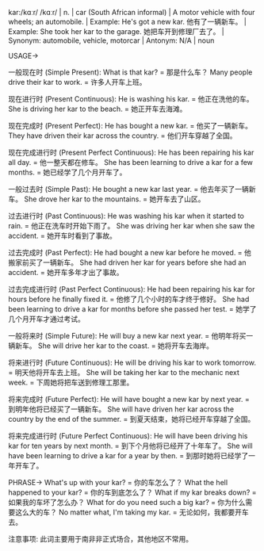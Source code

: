 kar:/kɑːr/ /kɑːr/ | n. | car (South African informal) | A motor vehicle with four wheels; an automobile. | Example: He's got a new kar. 他有了一辆新车。 | Example:  She took her kar to the garage. 她把车开到修理厂去了。 | Synonym: automobile, vehicle, motorcar | Antonym: N/A | noun


USAGE->

一般现在时 (Simple Present):
What is that kar? = 那是什么车？
Many people drive their kar to work. = 许多人开车上班。

现在进行时 (Present Continuous):
He is washing his kar. = 他正在洗他的车。
She is driving her kar to the beach. = 她正开车去海滩。

现在完成时 (Present Perfect):
He has bought a new kar. = 他买了一辆新车。
They have driven their kar across the country. = 他们开车穿越了全国。

现在完成进行时 (Present Perfect Continuous):
He has been repairing his kar all day. = 他一整天都在修车。
She has been learning to drive a kar for a few months. = 她已经学了几个月开车了。

一般过去时 (Simple Past):
He bought a new kar last year. = 他去年买了一辆新车。
She drove her kar to the mountains. = 她开车去了山区。

过去进行时 (Past Continuous):
He was washing his kar when it started to rain. = 他正在洗车时开始下雨了。
She was driving her kar when she saw the accident. = 她开车时看到了事故。

过去完成时 (Past Perfect):
He had bought a new kar before he moved. = 他搬家前买了一辆新车。
She had driven her kar for years before she had an accident. = 她开车多年才出了事故。

过去完成进行时 (Past Perfect Continuous):
He had been repairing his kar for hours before he finally fixed it. = 他修了几个小时的车才终于修好。
She had been learning to drive a kar for months before she passed her test. = 她学了几个月开车才通过考试。

一般将来时 (Simple Future):
He will buy a new kar next year. = 他明年将买一辆新车。
She will drive her kar to the coast. = 她将开车去海岸。

将来进行时 (Future Continuous):
He will be driving his kar to work tomorrow. = 明天他将开车去上班。
She will be taking her kar to the mechanic next week. = 下周她将把车送到修理工那里。

将来完成时 (Future Perfect):
He will have bought a new kar by next year. = 到明年他将已经买了一辆新车。
She will have driven her kar across the country by the end of the summer. = 到夏天结束，她将已经开车穿越了全国。

将来完成进行时 (Future Perfect Continuous):
He will have been driving his kar for ten years by next month. = 到下个月他将已经开了十年车了。
She will have been learning to drive a kar for a year by then. = 到那时她将已经学了一年开车了。


PHRASE->
What's up with your kar? = 你的车怎么了？
What the hell happened to your kar? = 你的车到底怎么了？
What if my kar breaks down? = 如果我的车坏了怎么办？
What for do you need such a big kar? = 你为什么需要这么大的车？
No matter what, I'm taking my kar. = 无论如何，我都要开车去。



注意事项:
此词主要用于南非非正式场合，其他地区不常用。
